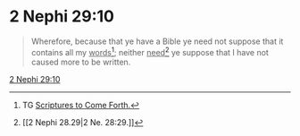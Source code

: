 # 2 Nephi 29:10

> Wherefore, because that ye have a Bible ye need not suppose that it contains all my <u>words</u>[^a]; neither <u>need</u>[^b] ye suppose that I have not caused more to be written.

[2 Nephi 29:10](https://www.churchofjesuschrist.org/study/scriptures/bofm/2-ne/29?lang=eng&id=p10#p10)


[^a]: TG [Scriptures to Come Forth.](https://www.churchofjesuschrist.org/study/scriptures/tg/scriptures-to-come-forth?lang=eng)
[^b]: [[2 Nephi 28.29|2 Ne. 28:29.]]
